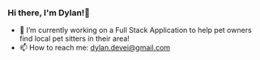 ### Hi there, I'm Dylan!👋


- 🔭 I’m currently working on a Full Stack Application to help pet owners find local pet sitters in their area!
- 📫 How to reach me: dylan.devei@gmail.com


